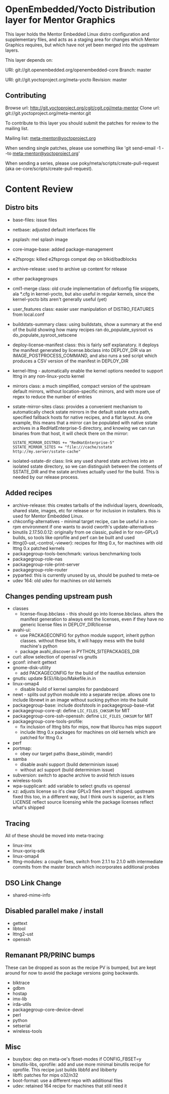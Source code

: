 OpenEmbedded/Yocto Distribution layer for Mentor Graphics
=========================================================

This layer holds the Mentor Embedded Linux distro configuration and
supplementary files, and acts as a staging area for changes which Mentor
Graphics requires, but which have not yet been merged into the upstream
layers.

This layer depends on:

URI: git://git.openembedded.org/openembedded-core
Branch: master

URI: git://git.yoctoproject.org/meta-yocto
Revision: master


Contributing
------------

Browse url: http://git.yoctoproject.org/cgit/cgit.cgi/meta-mentor
Clone url: git://git.yoctoproject.org/meta-mentor.git

To contribute to this layer you should submit the patches for review to the
mailing list.

Mailing list: meta-mentor@yoctoproject.org

When sending single patches, please use something like
'git send-email -1 --to meta-mentor@yoctoproject.org'

When sending a series, please use poky/meta/scripts/create-pull-request (aka
oe-core/scripts/create-pull-request).

Content Review
==============

Distro bits
-----------

- base-files: issue files
- netbase: adjusted default interfaces file
- psplash: mel splash image
- core-image-base: added package-management
- e2fsprogs: killed e2fsprogs compat dep on blkid/badblocks
- archive-release: used to archive up content for release
- other packagegroups

- cml1-merge class: old crude implementation of defconfig file snippets,
  ala *.cfg in kernel-yocto, but also useful in regular kernels, since the
  kernel-yocto bits aren't generally useful (yet)
- user_features class: easier user manipulation of DISTRO_FEATURES from
  local.conf
- buildstats-summary class: using buildstats, show a summary at the end of
  the build showing how many recipes ran do_populate_sysroot vs
  do_populate_sysroot_setscene
- deploy-license-manifest class: this is fairly self explanatory. it
  deploys the manifest generated by license.bbclass into DEPLOY_DIR via an
  IMAGE_POSTPROCESS_COMMAND, and also runs a sed script which produces
  a CSV version of the manifest in DEPLOY_DIR
- kernel-lttng - automatically enable the kernel options needed to support
  lttng in any non-linux-yocto kernel
- mirrors class: a much simplified, compact version of the upstream
  default mirrors, without location-specific mirrors, and with more use of
  regex to reduce the number of entries
- sstate-mirror-sites class: provides a convenient mechanism to
  automatically check sstate mirrors in the default sstate extra path,
  specified fallback hosts for native recipes, and a flat layout. As one
  example, this means that a mirror can be populated with native sstate
  archives in a RedHatEnterprise-5 directory, and knowing we can run
  binaries from that host, it will check there on the mirror:

      SSTATE_MIRROR_DISTROS += "RedHatEnterprise-5"
      SSTATE_MIRROR_SITES += "file:///cache/sstate http://my.server/sstate-cache"

- isolated-sstate-dir class: link any used shared state archives into an
  isolated sstate directory, so we can distinguish between the contents of
  SSTATE_DIR and the sstate archives actually used for the build. This is
  needed by our release process.

Added recipes
-------------

- archive-release: this creates tarballs of the individual layers,
  downloads, shared state, images, etc for release or for inclusion in
  installers. this is used for Mentor Embedded Linux.
- chkconfig-alternatives - minimal target recipe, can be useful in
  a non-rpm environment if one wants to avoid cworth's update-alternatives
- binutils 2.17.50.0.12: originally from oe classic, pulled in for
  non-GPLv3 builds, so tools like oprofile and perf can be built and used
- lttng{0-ust,-control,-viewer}: recipes for lttng 0.x, for machines with
  old lttng 0.x patched kernels
- packagegroup-tools-benchmark: various benchmarking tools
- packagegroup-role-nas
- packagegroup-role-print-server
- packagegroup-role-router
- pyparted: this is currently unused by us, should be pushed to meta-oe
- udev 164: old udev for machines on old kernels

Changes pending upstream push
-----------------------------

- classes
    - license-fixup.bbclass - this should go into license.bbclass. alters
      the manifest generation to always emit the licenses, even if they
      have no generic license files in DEPLOY_DIR/license
- avahi-ui:
    - use PACKAGECONFIG for python module support, inherit python classes.
      without these bits, it will happy mess with the build machine's
      python
    - package avahi_discover in PYTHON_SITEPACKAGES_DIR
- curl: allow selection of openssl vs gnutls
- gconf: inherit gettext
- gnome-disk-utility
    - add PACKAGECONFIG for the build of the nautilus extension
- gnutls: update ${S}/lib/po/Makefile.in.in
- linux-omap4
    - disable build of kernel samples for pandaboard
- newt - splits out python module into a separate recipe. allows one to
  include libnewt in an image without sucking python into the build
- packagegroup-base: include dosfstools in packagegroup-base-vfat
- packagegroup-core-qt: define `LIC_FILES_CHKSUM` for MIT
- packagegroup-core-ssh-openssh: define `LIC_FILES_CHKSUM` for MIT
- packagegroup-core-tools-profile:
    - fix inclusion of lttng bits for mips, now that liburcu has mips
      support
    - include lttng 0.x packages for machines on old kernels which are
      patched for lttng 0.x
- perf
- portmap:
    - obey our target paths (base_sbindir, mandir)
- samba
    - disable avahi support (build determinism issue)
    - without acl support (build determinism issue)
- subversion: switch to apache archive to avoid fetch issues
- wireless-tools
- wpa-supplicant: add variable to select gnutls vs openssl
- xz: adjusts license so it's clear GPLv3 files aren't shipped. upstream
  fixed this too, in a different way, but I think ours is superior, as it
  lets LICENSE reflect source licensing while the package licenses reflect
  what's shipped

Tracing
-------

All of these should be moved into meta-tracing:

- linux-imx
- linux-qoriq-sdk
- linux-omap4
- lttng-modules: a couple fixes, switch from 2.1.1 to 2.1.0 with
  intermediate commits from the master branch which incorporates
  additional probes

DSO Link Change
---------------

- shared-mime-info

Disabled parallel make / install
--------------------------------

- gettext
- libtool
- lttng2-ust
- openssh

Remanant PR/PRINC bumps
-----------------------

These can be dropped as soon as the recipe PV is bumped, but are kept around
for now to avoid the package versions going backwards.

- blktrace
- gdbm
- hostap
- imx-lib
- irda-utils
- packagegroup-core-device-devel
- perl
- python
- setserial
- wireless-tools

Misc
----

- busybox: dep on meta-oe's fbset-modes if CONFIG_FBSET=y
- binutils-libs, oprofile: add and use more minimal binutils recipe for
  oprofile. This recipe just builds libbfd and libiberty
- libffi: patches for mips o32/n32
- boot-format: use a different repo with additional files
- udev: retained 164 recipe for machines that still need it
